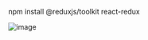 npm install @reduxjs/toolkit react-redux

![image](https://github.com/user-attachments/assets/25eff9ff-2402-4749-bf2d-ccd67df8efae)
